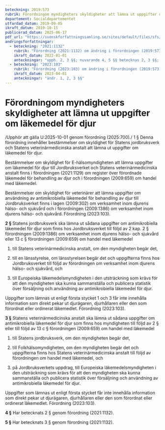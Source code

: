 ```yaml
---
beteckning: 2019:573
rubrik: Förordningom myndigheters skyldigheter att lämna ut uppgifter om läkemedel för djur
departement: Socialdepartementet
utfardad_datum: 2019-09-05
ikraft_datum: 2019-10-15
publicerad_datum: 2025-06-17
pdf_url: "https://svenskforfattningssamling.se/sites/default/files/sfs/2019-09/SFS2019-573.pdf"
andringsforfattningar:
  - beteckning: "2021:1132"
    rubrik: "Förordning (2021:1132) om ändring i förordningen (2019:573) om myndigheters skyldigheter att lämna ut uppgifter om läkemedel för djur"
    ikraft_datum: 2022-01-01
    anteckningar: "upph. 2, 3 §§; nuvarande 4, 5 §§ betecknas 2, 3 §§; ändr. 1 §, de nya 2, 3 §§"
  - beteckning: "2023:103"
    rubrik: "Förordning (2023:103) om ändring i förordningen (2019:573) om myndigheters skyldigheter att lämna ut uppgifter om läkemedel för djur"
    ikraft_datum: 2023-04-01
    anteckningar: "ändr. 1, 2, 3 §§"
---
```


# Förordningom myndigheters skyldigheter att lämna ut uppgifter om läkemedel för djur

/Upphör att gälla U:2025-10-01 genom förordning (2025:700)./ 1 § Denna förordning innehåller bestämmelser om skyldighet för Statens jordbruksverk och Statens veterinärmedicinska anstalt att lämna ut uppgifter om läkemedel för djur.

Bestämmelser om skyldighet för E-hälsomyndigheten att lämna uppgifter om läkemedel för djur till Jordbruksverket och Statens veterinärmedicinska anstalt finns i förordningen (2021:1129) om register över förordnade läkemedel för behandling av djur och i förordningen (2009:659) om handel med läkemedel.

Bestämmelser om skyldighet för veterinärer att lämna uppgifter om användning av antimikrobiella läkemedel för behandling av djur till Jordbruksverket finns i lagen (2009:302) om verksamhet inom djurens hälso- och sjukvård och i förordningen (2009:1386) om verksamhet inom djurens hälso- och sjukvård. Förordning (2023:103).

**2 §** Statens jordbruksverk ska lämna ut sådana uppgifter om antimikrobiella läkemedel för djur som finns hos Jordbruksverket till följd av 2 kap. 2 § förordningen (2009:1386) om verksamhet inom djurens hälso- och sjukvård eller 13 c § förordningen (2009:659) om handel med läkemedel

1. till Statens veterinärmedicinska anstalt, om den myndigheten begär det,

2. till en länsstyrelse, om länsstyrelsen begär det och uppgifterna finns hos Jordbruksverket till följd av förordningen om verksamhet inom djurens hälso- och sjukvård, och

3. till Europeiska läkemedelsmyndigheten i den utsträckning som krävs för att den myndigheten ska kunna sammanställa och publicera statistik över försäljning och användning av antimikrobiella läkemedel för djur.

Uppgifter som lämnas ut enligt första stycket 1 och 3 får inte innehålla information som direkt pekar ut djurägaren, djurhållaren eller den som förordnat eller ordinerat läkemedlet. Förordning (2023:103).

**3 §** Statens veterinärmedicinska anstalt ska lämna ut sådana uppgifter om antimikrobiella läkemedel för djur som finns hos myndigheten till följd av 2 § eller till följd av 13 c § förordningen (2009:659) om handel med läkemedel

1. till Statens jordbruksverk, om den myndigheten begär det,

2. till Folkhälsomyndigheten, om den myndigheten begär det och uppgifterna finns hos Statens veterinärmedicinska anstalt till följd av förordningen om handel med läkemedel, och

3. på Jordbruksverkets uppdrag, till Europeiska läkemedelsmyndigheten i den utsträckning som krävs för att den myndigheten ska kunna sammanställa och publicera statistik över försäljning och användning av antimikrobiella läkemedel för djur.

Uppgifter som lämnas ut enligt första stycket får inte innehålla information som direkt pekar ut djurägaren, djurhållaren eller den som förordnat eller ordinerat läkemedlet. Förordning (2023:103).

**4 §** Har betecknats 2 § genom förordning (2021:1132).

**5 §** Har betecknats 3 § genom förordning (2021:1132).